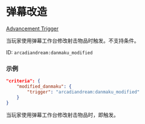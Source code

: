 # 弹幕改造

[Advancement Trigger](../advancement_triggers.md)

当玩家使用弹幕工作台修改射击物品时触发。不支持条件。

ID: `arcadiandream:danmaku_modified`

### 示例

```json
"criteria": {
    "modified_danmaku": {
        "trigger": "arcadiandream:danmaku_modified"
    }
}
```

当玩家使用弹幕工作台修改射击物品时，即触发。